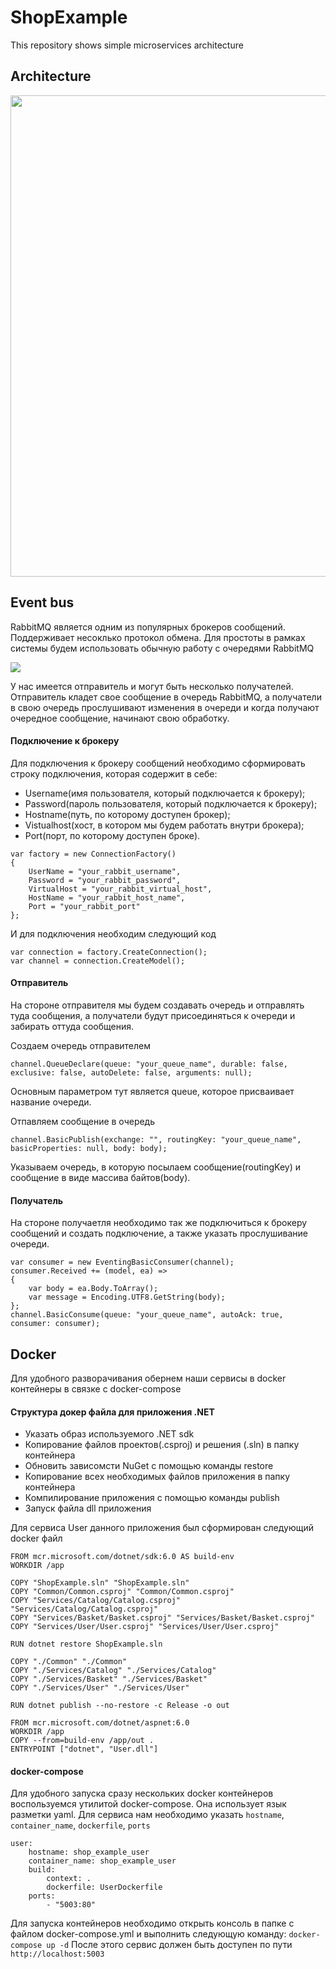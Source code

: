 # ShopExample
This repository shows simple microservices architecture

## Architecture
<img width="770" src="https://user-images.githubusercontent.com/25778862/192607915-6772bbb1-4d8f-4fa3-9465-759801dcb8c6.png">

## Event bus
RabbitMQ является одним из популярных брокеров сообщений. Поддерживает несоклько протокол обмена. Для простоты в рамках системы будем использовать обычную работу с очередями RabbitMQ

<img src="https://www.rabbitmq.com/img/tutorials/python-two.png">

У нас имеется отправитель и могут быть несколько получателей. Отправитель кладет свое сообщение в очередь RabbitMQ, а получатели в свою очередь прослушивают изменения в очереди и когда получают очередное сообщение, начинают свою обработку.

#### Подключение к брокеру

Для подключения к брокеру сообщений необходимо сформировать строку подключения, которая содержит в себе: 
- Username(имя пользователя, который подключается к брокеру);
- Password(пароль пользователя, который подключается к брокеру);
- Hostname(путь, по которому доступен брокер);
- Vistualhost(хост, в котором мы будем работать внутри брокера);
- Port(порт, по которому доступен броке).

```
var factory = new ConnectionFactory()
{
    UserName = "your_rabbit_username",
    Password = "your_rabbit_password",
    VirtualHost = "your_rabbit_virtual_host",
    HostName = "your_rabbit_host_name",
    Port = "your_rabbit_port"
};
```
И для подключения необходим следующий код
```
var connection = factory.CreateConnection();
var channel = connection.CreateModel();
```

#### Отправитель
На стороне отправителя мы будем создавать очередь и отправлять туда сообщения, а получатели будут присоединяться к очереди и забирать оттуда сообщения.

Создаем очередь отправителем
```
channel.QueueDeclare(queue: "your_queue_name", durable: false, exclusive: false, autoDelete: false, arguments: null);
```
Основным параметром тут является queue, которое присваивает название очереди.

Отпавляем сообщение в очередь
```
channel.BasicPublish(exchange: "", routingKey: "your_queue_name", basicProperties: null, body: body);
```
Указываем очередь, в которую посылаем сообщение(routingKey) и сообщение в виде массива байтов(body).

#### Получатель
На стороне получаетля необходимо так же подключиться к брокеру сообщений и создать подключение, а также указать прослушивание очереди.
```
var consumer = new EventingBasicConsumer(channel);
consumer.Received += (model, ea) =>
{
    var body = ea.Body.ToArray();
    var message = Encoding.UTF8.GetString(body);
};
channel.BasicConsume(queue: "your_queue_name", autoAck: true, consumer: consumer);
```

## Docker

Для удобного разворачивания обернем наши сервисы в docker контейнеры в связке с docker-compose
#### Структура докер файла для приложения .NET
- Указать образ используемого .NET sdk
- Копирование файлов проектов(.csproj) и решения (.sln) в папку контейнера
- Обновить зависомсти NuGet с помощью команды restore
- Копирование всех необходимых файлов приложения в папку контейнера
- Компилирование приложения с помощью команды publish
- Запуск файла dll приложения

Для сервиса User данного приложения был сформирован следующий docker файл
```
FROM mcr.microsoft.com/dotnet/sdk:6.0 AS build-env
WORKDIR /app

COPY "ShopExample.sln" "ShopExample.sln"
COPY "Common/Common.csproj" "Common/Common.csproj"
COPY "Services/Catalog/Catalog.csproj" "Services/Catalog/Catalog.csproj"
COPY "Services/Basket/Basket.csproj" "Services/Basket/Basket.csproj"
COPY "Services/User/User.csproj" "Services/User/User.csproj"

RUN dotnet restore ShopExample.sln

COPY "./Common" "./Common"
COPY "./Services/Catalog" "./Services/Catalog"
COPY "./Services/Basket" "./Services/Basket"
COPY "./Services/User" "./Services/User"

RUN dotnet publish --no-restore -c Release -o out

FROM mcr.microsoft.com/dotnet/aspnet:6.0
WORKDIR /app
COPY --from=build-env /app/out .
ENTRYPOINT ["dotnet", "User.dll"]
```

#### docker-compose
Для удобного запуска сразу нескольких docker контейнеров воспользуемся утилитой docker-compose. Она использует язык разметки yaml.
Для сервиса нам необходимо указать `hostname`, `container_name`, `dockerfile`, `ports`
```
user:
    hostname: shop_example_user
    container_name: shop_example_user
    build:
        context: .
        dockerfile: UserDockerfile
    ports:
        - "5003:80"
```

Для запуска контейнеров необходимо открыть консоль в папке с файлом docker-compose.yml и выполнить следующую команду:
`docker-compose up -d`
После этого сервис должен быть доступен по пути `http://localhost:5003`

